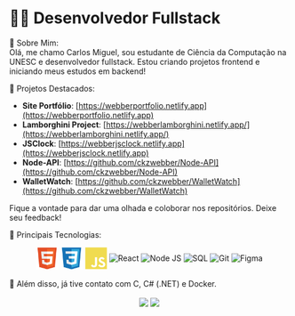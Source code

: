 <h1>👨‍💻 Desenvolvedor Fullstack </h1>

👋 Sobre Mim: <br>
Olá, me chamo Carlos Miguel, sou estudante de Ciência da Computação na UNESC e desenvolvedor fullstack. Estou criando projetos frontend e iniciando meus estudos em backend!

🚀 Projetos Destacados:
- **Site Portfólio**: [https://webberportfolio.netlify.app](https://webberportfolio.netlify.app)
- **Lamborghini Project**: [https://webberlamborghini.netlify.app/](https://webberlamborghini.netlify.app/)
- **JSClock**: [https://webberjsclock.netlify.app](https://webberjsclock.netlify.app)
- **Node-API**: [https://github.com/ckzwebber/Node-API](https://github.com/ckzwebber/Node-API)
- **WalletWatch**: [https://github.com/ckzwebber/WalletWatch](https://github.com/ckzwebber/WalletWatch)


Fique a vontade para dar uma olhada e coloborar nos repositórios. Deixe seu feedback!

🔧 Principais Tecnologias:
<div align="center" style="display: inline_block">
  <img align="center" alt="HTML" height="40" width="40" src="https://raw.githubusercontent.com/devicons/devicon/master/icons/html5/html5-original.svg">
  <img align="center" alt="CSS" height="40" width="40" src="https://raw.githubusercontent.com/devicons/devicon/master/icons/css3/css3-original.svg">
  <img align="center" alt="JS" height="40" width="40" src="https://raw.githubusercontent.com/devicons/devicon/master/icons/javascript/javascript-plain.svg">
  <img align="center" alt="React" height="40" width="40" src="https://cdn.jsdelivr.net/gh/devicons/devicon@latest/icons/react/react-original.svg" >
  <img align="center" alt="Node JS" height="40" width="40" src="https://cdn.jsdelivr.net/gh/devicons/devicon@latest/icons/nodejs/nodejs-original.svg">
  <img align="center" alt="SQL" height="40" width="40" src="https://cdn.jsdelivr.net/gh/devicons/devicon@latest/icons/azuresqldatabase/azuresqldatabase-original.svg">
  <img align="center" alt="Git" height="40" width="40" src="https://cdn.jsdelivr.net/gh/devicons/devicon@latest/icons/git/git-original.svg">
  <img align="center" alt="Figma" height="40" width="40" src="https://cdn.jsdelivr.net/gh/devicons/devicon@latest/icons/figma/figma-original.svg">   
</div>
<br>
🔧 Além disso, já tive contato com C, C# (.NET) e Docker.
<br><br>
<!-- <div align="center">
  <a href="https://github.com/ckzwebber">
  <img height="150em" src="https://github-readme-stats.vercel.app/api/top-langs/?username=ckzwebber&layout=compact&langs_count=7&theme=radical"/>
    <br>
</div>
<br> -->
<div align="center">
  <a href="https://www.linkedin.com/in/cmiguelwm/" target="_blank"><img src="https://img.shields.io/badge/LinkedIn-0077B5?style=for-the-badge&logo=linkedin&logoColor=white" ></a>
  <a href="https://steamcommunity.com/id/ckzwebber" target="_blank"><img src="https://img.shields.io/badge/Steam-000000?style=for-the-badge&logo=steam&logoColor=white"></a>
</div>
